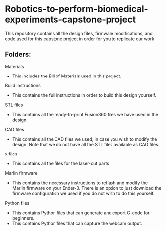 # Robotics-to-perform-biomedical-experiments-capstone-project
This repository contains all the design files, firmware modifications, and code used for this capstone project in order for you to replicate our work

## Folders:
Materials
- This includes the Bill of Materials used in this project.

Build instructions
- This contains the full instructions in order to build this design yourself.

STL files
- This contains all the ready-to-print Fusion360 files we have used in the design.

CAD files
- This contains all the CAD files we used, in case you wish to modify the design. Note that we do not have all the STL files available as CAD files.

x files
- This contains all the files for the laser-cut parts

Marlin firmware
- This contains the necessary instructions to reflash and modify the Marlin firmware on your Ender-3. There is an option to just download the firmware configuration we used if you do not wish to do this yourself.

Python files
- This contains Python files that can generate and export G-code for beginners.
- This contains Python files that can capture the webcam output.
